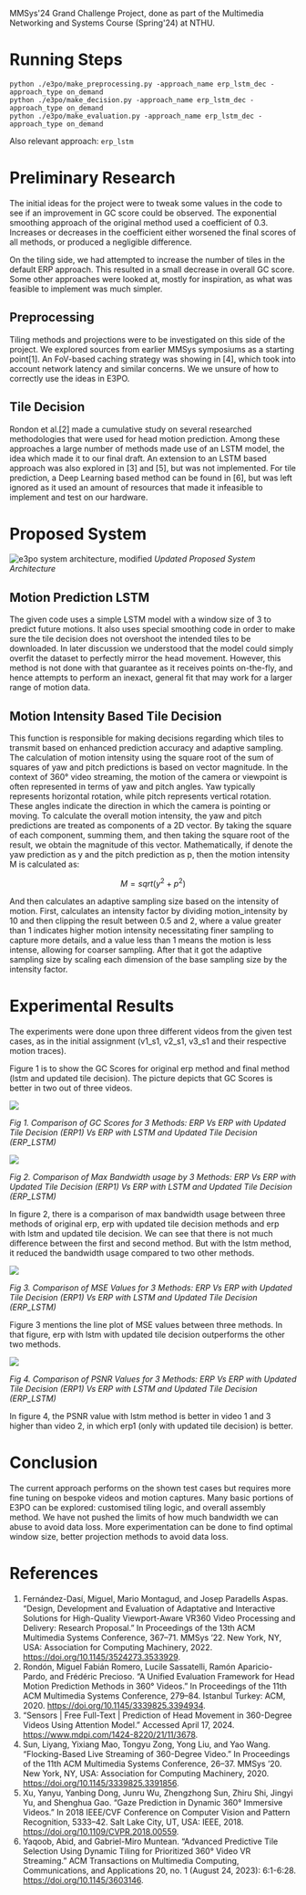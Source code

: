 MMSys'24 Grand Challenge Project, done as part of the Multimedia Networking and Systems Course (Spring'24) at NTHU.

# Running Steps
```
python ./e3po/make_preprocessing.py -approach_name erp_lstm_dec -approach_type on_demand
python ./e3po/make_decision.py -approach_name erp_lstm_dec -approach_type on_demand
python ./e3po/make_evaluation.py -approach_name erp_lstm_dec -approach_type on_demand
```
Also relevant approach: `erp_lstm`

# Preliminary Research
The initial ideas for the project were to tweak some values in the code to see if an improvement in GC score could be observed.
The exponential smoothing approach of the original method used a coefficient of 0.3. Increases or decreases in the coefficient either worsened the final scores of all methods, or produced a negligible difference.

On the tiling side, we had attempted to increase the number of tiles in the default ERP approach. This resulted in a small decrease in overall GC score.
Some other approaches were looked at, mostly for inspiration, as what was feasible to implement was much simpler.
## Preprocessing
Tiling methods and projections were to be investigated on this side of the project. We explored sources from earlier MMSys symposiums as a starting point[1].
An FoV-based caching strategy was showing in [4], which took into account network latency and similar concerns. We we unsure of how to correctly use the ideas in E3PO.
## Tile Decision
Rondon et al.[2] made a cumulative study on several researched methodologies that were used for head motion prediction. Among these approaches a large number of methods made use of an LSTM model, the idea which made it to our final draft. An extension to an LSTM based approach was also explored in [3] and [5], but was not implemented.
For tile prediction, a Deep Learning based method can be found in [6], but was left ignored as it used an amount of resources that made it infeasible to implement and test on our hardware.

# Proposed System 

![e3po system architecture, modified](docs/image2.png)
<i>Updated Proposed System Architecture</i>

## Motion Prediction LSTM
The given code uses a simple LSTM model with a window size of 3 to predict future motions. It also uses special smoothing code in order to make sure the tile decision does not overshoot the intended tiles to be downloaded.
In later discussion we understood that the model could simply overfit the dataset to perfectly mirror the head movement. However, this method is not done with that guarantee as it receives points on-the-fly, and hence attempts to perform an inexact, general fit that may work for a larger range of motion data.

## Motion Intensity Based Tile Decision
This function is responsible for making decisions regarding which tiles to transmit based on enhanced prediction accuracy and adaptive sampling. The calculation of motion intensity using the square root of the sum of squares of yaw and pitch predictions is based on vector magnitude. In the context of 360° video streaming, the motion of the camera or viewpoint is often represented in terms of yaw and pitch angles. Yaw typically represents horizontal rotation, while pitch represents vertical rotation. These angles indicate the direction in which the camera is pointing or moving. To calculate the overall motion intensity, the yaw and pitch predictions are treated as components of a 2D vector. By taking the square of each component, summing them, and then taking the square root of the result, we obtain the magnitude of this vector. Mathematically, if denote the yaw prediction as y and the pitch prediction as p, then the motion intensity M is calculated as: 

$$ M = sqrt(y^2 + p^2) $$

And then calculates an adaptive sampling size based on the intensity of motion. First, calculates an intensity factor by dividing motion_intensity by 10 and then clipping the result between 0.5 and 2, where a value greater than 1 indicates higher motion intensity necessitating finer sampling to capture more details, and a value less than 1 means the motion is less intense, allowing for coarser sampling. After that it got the adaptive sampling size by scaling each dimension of the base sampling size by the intensity factor.

# Experimental Results
The experiments were done upon three different videos from the given test cases, as in the initial assignment (v1_s1, v2_s1, v3_s1 and their respective motion traces).

Figure 1 is to show the GC Scores for original erp method and final method (lstm and updated tile decision). The picture depicts that GC Scores is better in two out of three videos. 

![](docs/image1.png)

*Fig 1. Comparison of GC Scores for 3 Methods: ERP Vs ERP with Updated Tile Decision (ERP1) Vs ERP with LSTM and Updated Tile Decision (ERP_LSTM)*

![](docs/image4.png)

*Fig 2. Comparison of Max Bandwidth usage by 3 Methods: ERP Vs ERP with Updated Tile Decision (ERP1) Vs ERP with LSTM and Updated Tile Decision (ERP_LSTM)*

In figure 2, there is a comparison of max bandwidth usage between three methods of original erp, erp with updated tile decision methods and erp with lstm and  updated tile decision. We can see that there is not much difference between the first and second method. But with the lstm method, it reduced the bandwidth usage compared to two other methods. 

![](docs/image3.png)

*Fig 3. Comparison of MSE Values for 3 Methods: ERP Vs ERP with Updated Tile Decision (ERP1) Vs ERP with LSTM and Updated Tile Decision (ERP_LSTM)*

Figure 3 mentions the line plot of MSE values between three methods. In that figure, erp with lstm with updated tile decision outperforms the other two methods. 

![](docs/image5.png)

*Fig 4. Comparison of PSNR Values for 3 Methods: ERP Vs ERP with Updated Tile Decision (ERP1) Vs ERP with LSTM and Updated Tile Decision (ERP_LSTM)*

In figure 4, the PSNR value with lstm method is better in video 1 and 3 higher than video 2, in which erp1 (only with updated tile decision) is better.  

# Conclusion
The current approach performs on the shown test cases but requires more fine tuning on bespoke videos and motion captures.
Many basic portions of E3PO can be explored: customised tiling logic, and overall assembly method. We have not pushed the limits of how much bandwidth we can abuse to avoid data loss.
More experimentation can be done to find optimal window size, better projection methods to avoid data loss.

# References
1. Fernández-Dasí, Miguel, Mario Montagud, and Josep Paradells Aspas. “Design, Development and Evaluation of Adaptative and Interactive Solutions for High-Quality Viewport-Aware VR360 Video Processing and Delivery: Research Proposal.” In Proceedings of the 13th ACM Multimedia Systems Conference, 367–71. MMSys ’22. New York, NY, USA: Association for Computing Machinery, 2022. https://doi.org/10.1145/3524273.3533929.
2. Rondón, Miguel Fabián Romero, Lucile Sassatelli, Ramón Aparicio-Pardo, and Frédéric Precioso. “A Unified Evaluation Framework for Head Motion Prediction Methods in 360° Videos.” In Proceedings of the 11th ACM Multimedia Systems Conference, 279–84. Istanbul Turkey: ACM, 2020. https://doi.org/10.1145/3339825.3394934.
3. “Sensors | Free Full-Text | Prediction of Head Movement in 360-Degree Videos Using Attention Model.” Accessed April 17, 2024. https://www.mdpi.com/1424-8220/21/11/3678.
4. Sun, Liyang, Yixiang Mao, Tongyu Zong, Yong Liu, and Yao Wang. “Flocking-Based Live Streaming of 360-Degree Video.” In Proceedings of the 11th ACM Multimedia Systems Conference, 26–37. MMSys ’20. New York, NY, USA: Association for Computing Machinery, 2020. https://doi.org/10.1145/3339825.3391856.
5. Xu, Yanyu, Yanbing Dong, Junru Wu, Zhengzhong Sun, Zhiru Shi, Jingyi Yu, and Shenghua Gao. “Gaze Prediction in Dynamic 360° Immersive Videos.” In 2018 IEEE/CVF Conference on Computer Vision and Pattern Recognition, 5333–42. Salt Lake City, UT, USA: IEEE, 2018. https://doi.org/10.1109/CVPR.2018.00559.
6. Yaqoob, Abid, and Gabriel-Miro Muntean. “Advanced Predictive Tile Selection Using Dynamic Tiling for Prioritized 360° Video VR Streaming.” ACM Transactions on Multimedia Computing, Communications, and Applications 20, no. 1 (August 24, 2023): 6:1-6:28. https://doi.org/10.1145/3603146.
